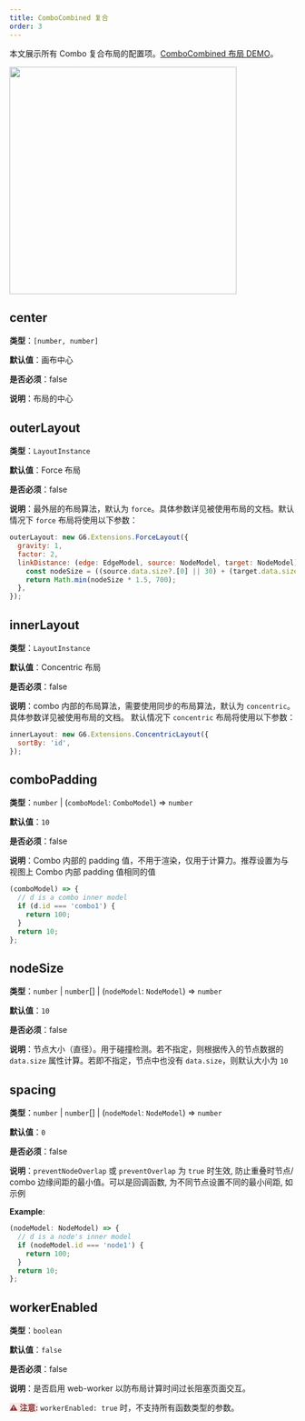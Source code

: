 ```yaml
---
title: ComboCombined 复合
order: 3
---
```


本文展示所有 Combo 复合布局的配置项。[ComboCombined 布局 DEMO](/zh/examples/net/comboLayout/#comboCombined)。

<img src="https://mdn.alipayobjects.com/huamei_qa8qxu/afts/img/A*zPAzSZ3XxpUAAAAAAAAAAAAADmJ7AQ/original" width=400 />

## center

**类型**：`[number, number]`

**默认值**：画布中心

**是否必须**：false

**说明**：布局的中心

## outerLayout

**类型**：`LayoutInstance`

**默认值**：Force 布局

**是否必须**：false

**说明**：最外层的布局算法，默认为 `force`。具体参数详见被使用布局的文档。默认情况下 `force` 布局将使用以下参数：

```javascript
outerLayout: new G6.Extensions.ForceLayout({
  gravity: 1,
  factor: 2,
  linkDistance: (edge: EdgeModel, source: NodeModel, target: NodeModel) => {
    const nodeSize = ((source.data.size?.[0] || 30) + (target.data.size?.[0] || 30)) / 2;
    return Math.min(nodeSize * 1.5, 700);
  },
});
```

## innerLayout

**类型**：`LayoutInstance`

**默认值**：Concentric 布局

**是否必须**：false

**说明**：combo 内部的布局算法，需要使用同步的布局算法，默认为 `concentric`。具体参数详见被使用布局的文档。
默认情况下 `concentric` 布局将使用以下参数：

```javascript
innerLayout: new G6.Extensions.ConcentricLayout({
  sortBy: 'id',
});
```

## comboPadding

**类型**：`number` \| (`comboModel`: `ComboModel`) => `number`

**默认值**：`10`

**是否必须**：false

**说明**：Combo 内部的 padding 值，不用于渲染，仅用于计算力。推荐设置为与视图上 Combo 内部 padding 值相同的值

```javascript
(comboModel) => {
  // d is a combo inner model
  if (d.id === 'combo1') {
    return 100;
  }
  return 10;
};
```

## nodeSize

**类型**：`number` \| `number`[] \| (`nodeModel`: `NodeModel`) => `number`

**默认值**：`10`

**是否必须**：false

**说明**：节点大小（直径）。用于碰撞检测。若不指定，则根据传入的节点数据的 `data.size` 属性计算。若即不指定，节点中也没有 `data.size`，则默认大小为 `10`

## spacing

**类型**：`number` \| `number`[] \| (`nodeModel`: `NodeModel`) => `number`

**默认值**：`0`

**是否必须**：false

**说明**：`preventNodeOverlap` 或 `preventOverlap` 为 `true` 时生效, 防止重叠时节点/ combo 边缘间距的最小值。可以是回调函数, 为不同节点设置不同的最小间距, 如示例

**Example**:

```typescript
(nodeModel: NodeModel) => {
  // d is a node's inner model
  if (nodeModel.id === 'node1') {
    return 100;
  }
  return 10;
};
```

## workerEnabled

**类型**：`boolean`

**默认值**：`false`

**是否必须**：false

**说明**：是否启用 web-worker 以防布局计算时间过长阻塞页面交互。

<span style="background-color: rgb(251, 233, 231); color: rgb(139, 53, 56)"><strong>⚠️ 注意:</strong></span> `workerEnabled: true` 时，不支持所有函数类型的参数。
